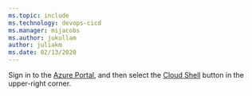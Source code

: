 ```yaml
---
ms.topic: include
ms.technology: devops-cicd
ms.manager: mijacobs
ms.author: jukullam
author: juliakm
ms.date: 02/13/2020
---
```


Sign in to the [Azure Portal](https://portal.azure.com/), and then select the [Cloud Shell](https://docs.microsoft.com/azure/cloud-shell/overview) button in the upper-right corner.
